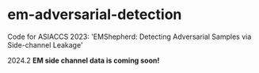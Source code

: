 # em-adversarial-detection
Code for ASIACCS 2023: 'EMShepherd: Detecting Adversarial Samples via Side-channel Leakage' 

2024.2
**EM side channel data is coming soon!**
